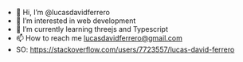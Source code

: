 - 👋 Hi, I’m @lucasdavidferrero
- 👀 I’m interested in web development
- 🌱 I’m currently learning threejs and Typescript
- 📫 How to reach me lucasdavidferrero@gmail.com
- SO: https://stackoverflow.com/users/7723557/lucas-david-ferrero
